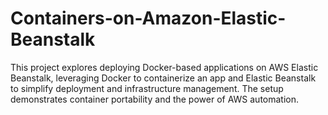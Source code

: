 # Containers-on-Amazon-Elastic-Beanstalk
This project explores deploying Docker-based applications on AWS Elastic Beanstalk, leveraging Docker to containerize an app and Elastic Beanstalk to simplify deployment and infrastructure management. The setup demonstrates container portability and the power of AWS automation.
